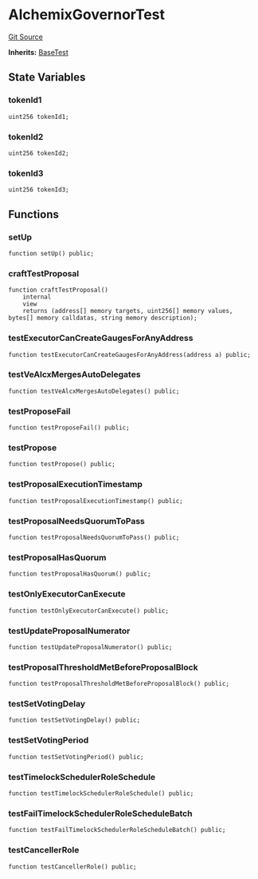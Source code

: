 # AlchemixGovernorTest
[Git Source](https://github.com/alchemix-finance/alchemix-v2-dao/blob/ede6fa522daa0fff2c20e5420d5e76d74abb70c3/src/test/AlchemixGovernor.t.sol)

**Inherits:**
[BaseTest](/src/test/BaseTest.sol/contract.BaseTest.md)


## State Variables
### tokenId1

```solidity
uint256 tokenId1;
```


### tokenId2

```solidity
uint256 tokenId2;
```


### tokenId3

```solidity
uint256 tokenId3;
```


## Functions
### setUp


```solidity
function setUp() public;
```

### craftTestProposal


```solidity
function craftTestProposal()
    internal
    view
    returns (address[] memory targets, uint256[] memory values, bytes[] memory calldatas, string memory description);
```

### testExecutorCanCreateGaugesForAnyAddress


```solidity
function testExecutorCanCreateGaugesForAnyAddress(address a) public;
```

### testVeAlcxMergesAutoDelegates


```solidity
function testVeAlcxMergesAutoDelegates() public;
```

### testProposeFail


```solidity
function testProposeFail() public;
```

### testPropose


```solidity
function testPropose() public;
```

### testProposalExecutionTimestamp


```solidity
function testProposalExecutionTimestamp() public;
```

### testProposalNeedsQuorumToPass


```solidity
function testProposalNeedsQuorumToPass() public;
```

### testProposalHasQuorum


```solidity
function testProposalHasQuorum() public;
```

### testOnlyExecutorCanExecute


```solidity
function testOnlyExecutorCanExecute() public;
```

### testUpdateProposalNumerator


```solidity
function testUpdateProposalNumerator() public;
```

### testProposalThresholdMetBeforeProposalBlock


```solidity
function testProposalThresholdMetBeforeProposalBlock() public;
```

### testSetVotingDelay


```solidity
function testSetVotingDelay() public;
```

### testSetVotingPeriod


```solidity
function testSetVotingPeriod() public;
```

### testTimelockSchedulerRoleSchedule


```solidity
function testTimelockSchedulerRoleSchedule() public;
```

### testFailTimelockSchedulerRoleScheduleBatch


```solidity
function testFailTimelockSchedulerRoleScheduleBatch() public;
```

### testCancellerRole


```solidity
function testCancellerRole() public;
```

